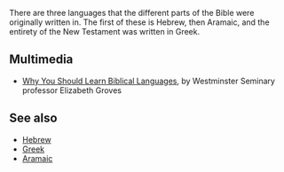There are three languages that the different parts of the Bible
were originally written in. The first of these is Hebrew, then
Aramaic, and the entirety of the New Testament was written in
Greek.

## Multimedia

-   [Why You Should Learn Biblical Languages](http://ianhughclary.com/2009/09/24/why-you-should-learn-biblical-languages/),
    by Westminster Seminary professor Elizabeth Groves


## See also

-   [Hebrew](Hebrew "Hebrew")
-   [Greek](Greek "Greek")
-   [Aramaic](Aramaic "Aramaic")



